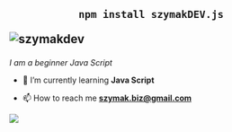 <h2 align="center">
  <code>npm install szymakDEV.js</code>
  <p align="left"> <img src="https://komarev.com/ghpvc/?username=szymakdev&label=Profile%20views&color=0e75b6&style=flat" alt="szymakdev" /> </p>
</h2>

*I am a beginner Java Script*

- 🌱 I’m currently learning **Java Script**

- 📫 How to reach me **szymak.biz@gmail.com**

<img src="https://cdn.discordapp.com/attachments/833601054435966978/834427075057418250/20210421_155443.png"></img>
